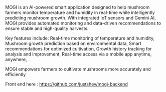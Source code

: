 MOGI is an AI-powered smart application designed to help mushroom farmers monitor temperature and humidity in real-time while intelligently predicting mushroom growth. With integrated IoT sensors and Gemini AI, MOGI provides automated monitoring and data-driven recommendations to ensure stable and high-quality harvests.

Key features include: Real-time monitoring of temperature and humidity, Mushroom growth prediction based on environmental data, Smart recommendations for optimized cultivation, Growth history tracking for analysis and improvement, Real-time access via a mobile app anytime, anywhere,

MOGI empowers farmers to cultivate mushrooms more accurately and efficiently

Front end here : https://github.com/justshev/mogi-backend

